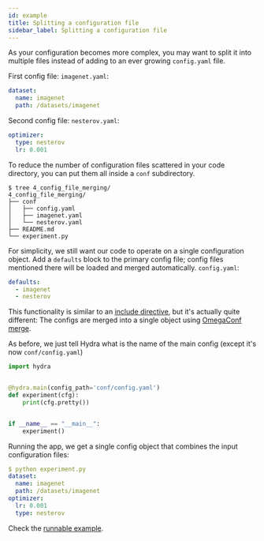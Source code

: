 ```yaml
---
id: example
title: Splitting a configuration file
sidebar_label: Splitting a configuration file
---
```

As your configuration becomes more complex, you may want to split it into multiple files instead of adding to an ever
growing `config.yaml` file.

First config file: `imagenet.yaml`:
```yaml
dataset:
  name: imagenet
  path: /datasets/imagenet
```

Second config file: `nesterov.yaml`:
```yaml
optimizer:
  type: nesterov
  lr: 0.001
```

To reduce the number of configuration files scattered in your code directory, you can put them all inside a `conf` subdirectory.

```text
$ tree 4_config_file_merging/
4_config_file_merging/
├── conf
│   ├── config.yaml
│   ├── imagenet.yaml
│   └── nesterov.yaml
├── README.md
└── experiment.py
```

For simplicity, we still want our code to operate on a single configuration object.
Add a `defaults` block to the primary config file; config files mentioned there will be loaded and merged automatically.
`config.yaml`:

```yaml
defaults:
  - imagenet
  - nesterov
```

This functionality is similar to an [include directive](https://en.wikipedia.org/wiki/Include_directive), 
but it's actually quite different: The configs are merged into a single object using 
[OmegaConf merge](https://omegaconf.readthedocs.io/en/latest/usage.html#merging-configurations). 

As before, we just tell Hydra what is the name of the main config (except it's now `conf/config.yaml`)
```python
import hydra


@hydra.main(config_path='conf/config.yaml')
def experiment(cfg):
    print(cfg.pretty())


if __name__ == "__main__":
    experiment()
```

Running the app, we get a single config object that combines the input configuration files:
```yaml
$ python experiment.py
dataset:
  name: imagenet
  path: /datasets/imagenet
optimizer:
  lr: 0.001
  type: nesterov
```

Check the [runnable example](https://github.com/fairinternal/hydra/tree/master/demos/4_config_splitting).
